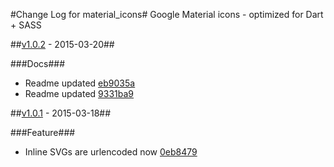 #Change Log for material_icons#
Google Material icons - optimized for Dart + SASS

##[v1.0.2](http://github.com/mikemitterer/dart-material-icons/compare/v1.0.1...v1.0.2) - 2015-03-20##

###Docs###
* Readme updated [eb9035a](http://github.com/mikemitterer/dart-material-icons/commit/eb9035a54b090b28cb64edb5e1bbc72a3ee758b7)
* Readme updated [9331ba9](http://github.com/mikemitterer/dart-material-icons/commit/9331ba9933351e86ef41cf309e578798082742c4)

##[v1.0.1](http://github.com/mikemitterer/dart-material-icons/compare/v1.0.0...v1.0.1) - 2015-03-18##

###Feature###
* Inline SVGs are urlencoded now [0eb8479](http://github.com/mikemitterer/dart-material-icons/commit/0eb84795ffbaa1c9fec217e98c6069e57017b60a)
